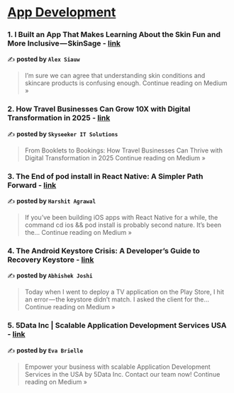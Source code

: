 
<h1><a href=https://medium.com/tag/mobile-app-development/recommended target="_blank" rel="noopener noreferrer">App Development</a></h1>
<h3>1. I Built an App That Makes Learning About the Skin Fun and More Inclusive — SkinSage - <a href="https://medium.com/@lexsiauw/i-built-an-app-that-makes-learning-about-the-skin-fun-and-more-inclusive-skinsage-a26d534c0be7?source=rss------mobile_app_development-5" target="_blank" rel="noopener noreferrer">link</a></h3>

✍️ **posted by `Alex Siauw`**

<blockquote>I’m sure we can agree that understanding skin conditions and skincare products is confusing enough.
Continue reading on Medium »</blockquote>

<h3>2. How Travel Businesses Can Grow 10X with Digital Transformation in 2025 - <a href="https://medium.com/@skyseekeritsolutions/how-travel-businesses-can-grow-10x-with-digital-transformation-in-2025-693f2ca60988?source=rss------mobile_app_development-5" target="_blank" rel="noopener noreferrer">link</a></h3>

✍️ **posted by `Skyseeker IT Solutions`**

<blockquote>From Booklets to Bookings: How Travel Businesses Can Thrive with Digital Transformation in 2025 
Continue reading on Medium »</blockquote>

<h3>3. The End of pod install in React Native: A Simpler Path Forward - <a href="https://medium.com/@harshitmadhav/the-end-of-pod-install-in-react-native-a-simpler-path-forward-27cd1e130be9?source=rss------mobile_app_development-5" target="_blank" rel="noopener noreferrer">link</a></h3>

✍️ **posted by `Harshit Agrawal`**

<blockquote>If you’ve been building iOS apps with React Native for a while, the command cd ios && pod install is probably second nature. It’s been the…
Continue reading on Medium »</blockquote>

<h3>4. The Android Keystore Crisis: A Developer’s Guide to Recovery Keystore - <a href="https://medium.com/@abhishekjoshi_38367/the-android-keystore-crisis-a-developers-guide-to-recovery-keystore-3dd4b8f360dc?source=rss------mobile_app_development-5" target="_blank" rel="noopener noreferrer">link</a></h3>

✍️ **posted by `Abhishek Joshi`**

<blockquote>Today when I went to deploy a TV application on the Play Store, I hit an error — the keystore didn’t match. I asked the client for the…
Continue reading on Medium »</blockquote>

<h3>5. 5Data Inc | Scalable Application Development Services USA - <a href="https://medium.com/@eva.brielle0806/5data-inc-scalable-application-development-services-usa-5733a8b32440?source=rss------mobile_app_development-5" target="_blank" rel="noopener noreferrer">link</a></h3>

✍️ **posted by `Eva Brielle`**

<blockquote>Empower your business with scalable Application Development Services in the USA by 5Data Inc. Contact our team now!
Continue reading on Medium »</blockquote>

